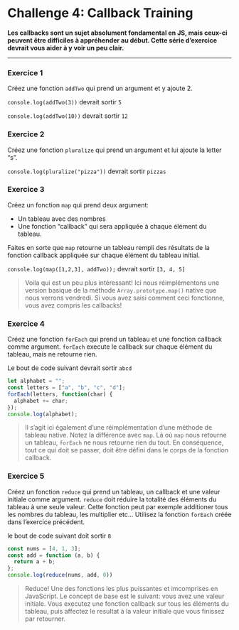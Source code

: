 # Challenge 4: Callback Training

**Les callbacks sont un sujet absolument fondamental en JS, mais ceux-ci peuvent être difficiles à appréhender au début. Cette série d’exercice devrait vous aider à y voir un peu clair.**

---

### Exercice 1

Créez une fonction `addTwo` qui prend un argument et y ajoute 2.

`console.log(addTwo(3))` devrait sortir `5`

`console.log(addTwo(10))` devrait sortir `12`

### Exercice 2

Créez une fonction `pluralize` qui prend un argument et lui ajoute la letter “s”.

`console.log(pluralize("pizza"))` devrait sortir `pizzas`

### Exercice 3

Créez un fonction `map` qui prend deux argument: 

- Un tableau avec des nombres
- Une fonction “callback” qui sera appliquée à chaque élément du tableau.

Faites en sorte que `map` retourne un tableau rempli des résultats de la fonction callback appliquée sur chaque élément du tableau initial. 

`console.log(map([1,2,3], addTwo));` devrait sortir `[3, 4, 5]`

> Voila qui est un peu plus intéressant! Ici nous réimplémentons une version basique de la méthode `Array.prototype.map()` native que nous verrons vendredi. Si vous avez saisi comment ceci fonctionne, vous avez compris les callbacks!
> 

### Exercice 4

Créez une fonction `forEach` qui prend un tableau et une fonction callback comme argument. `forEach` execute le callback sur chaque élément du tableau, mais ne retourne rien. 

Le bout de code suivant devrait sortir `abcd`

```jsx
let alphabet = "";
const letters = ["a", "b", "c", "d"];
forEach(letters, function(char) {
  alphabet += char;
});
console.log(alphabet);
```

> Il s’agit ici également d’une réimplémentation d’une méthode de tableau native. Notez la différence avec `map`. Là où `map` nous retourne un tableau, `forEach` ne nous retourne rien du tout. En conséquence, tout ce qui doit se passer, doit être défini dans le corps de la fonction callback.
> 

### Exercice 5

Créez un fonction `reduce` qui prend un tableau, un callback et une valeur initiale comme argument. `reduce` doit réduire la totalité des éléments du tableau à une seule valeur. Cette fonction peut par exemple additioner tous les nombres du tableau, les multiplier etc… Utilisez la fonction `forEach` créée dans l’exercice précédent. 

le bout de code suivant doit sortir `8`

```jsx
const nums = [4, 1, 3];
const add = function (a, b) {
  return a + b;
};
console.log(reduce(nums, add, 0))
```

> Reduce! Une des fonctions les plus puissantes et imcomprises en JavaScript. Le concept de base est le suivant: vous avez une valeur initiale. Vous executez une fonction callback sur tous les éléments du tableau, puis affectez le resultat à la valeur initiale que vous finissez par retourner.
>